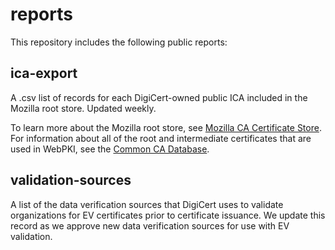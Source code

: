 # reports

This repository includes the following public reports:

## ica-export

A .csv list of records for each DigiCert-owned public ICA included in the Mozilla root store. Updated weekly.

To learn more about the Mozilla root store, see [Mozilla CA Certificate Store](https://www.mozilla.org/en-US/about/governance/policies/security-group/certs/). For information about all of the root and intermediate certificates that are used in WebPKI, see the [Common CA Database](https://www.ccadb.org/resources).

## validation-sources

A list of the data verification sources that DigiCert uses to validate organizations for EV certificates prior to certificate issuance. We update this record as we approve new data verification sources for use with EV validation.
